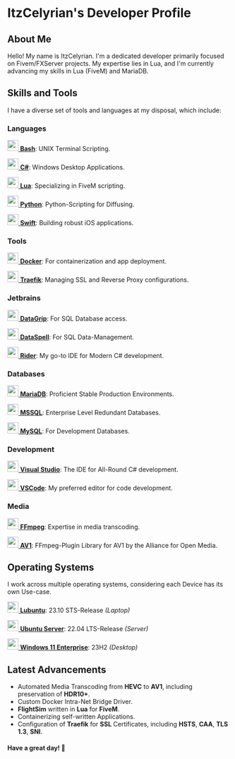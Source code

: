 # ItzCelyrian's Developer Profile

## About Me
Hello! My name is ItzCelyrian. I'm a dedicated developer primarily focused on Fivem/FXServer projects. My expertise lies in Lua, and I'm currently advancing my skills in Lua (FiveM) and MariaDB.

## Skills and Tools
I have a diverse set of tools and languages at my disposal, which include:

### Languages
<a href="https://www.gnu.org/software/bash/" target="_blank"><img src="https://www.cdnlogo.com/logos/b/31/bash.svg" height="25px" width="25px"/> **Bash**</a>: UNIX Terminal Scripting.

<a href="https://dotnet.microsoft.com/en-us/download/dotnet/8.0" target="_blank"><img src="https://www.cdnlogo.com/logos/c/27/c.svg" height="25px" width="25px"/> **C#**</a>: Windows Desktop Applications.

<a href="https://lua.org/" target="_blank"><img src="https://www.cdnlogo.com/logos/l/50/lua.svg" height="25px" width="25px"/> **Lua**</a>: Specializing in FiveM scripting.

<a href="https://www.python.org/" target="_blank"><img src="https://www.cdnlogo.com/logos/p/3/python.svg" height="25px" width="25px"/> **Python**</a>: Python-Scripting for Diffusing.

<a href="https://swift.org/" target="_blank"><img src="https://static.cdnlogo.com/logos/s/13/swift.svg" height="25px" width="25px"/> **Swift**</a>: Building robust iOS applications.

### Tools
<a href="https://www.docker.com/" target="_blank"><img src="https://www.cdnlogo.com/logos/d/56/docker.svg" height="25px" width="25px"/> **Docker**</a>: For containerization and app deployment.

<a href="https://traefik.io/traefik/" target="_blank"><img src="https://www.cdnlogo.com/logos/t/39/traefik.svg" height="25px" width="25px"/> **Traefik**</a>: Managing SSL and Reverse Proxy configurations.


### Jetbrains
<a href="https://www.jetbrains.com/datagrip/" target="_blank"><img src="https://www.cdnlogo.com/logos/d/8/datagrip-icon.svg" height="25px" width="25px"/> **DataGrip**</a>: For SQL Database access.

<a href="https://www.jetbrains.com/dataspell/" target="_blank"><img src="https://seeklogo.com/images/D/dataspell-logo-06435B9CF3-seeklogo.com.png" height="25px" width="25px"/> **DataSpell**</a>: For SQL Data-Management.

<a href="https://www.jetbrains.com/rider/" target="_blank"><img src="https://upload.wikimedia.org/wikipedia/commons/6/6e/JetBrains_Rider_Icon.svg" height="25px" width="25px"/> **Rider**</a>: My go-to IDE for Modern C# development.

### Databases

<a href="https://mariadb.com/" target="_blank"><img src="https://www.svgrepo.com/show/354037/mariadb-icon.svg" height="25px" width="25px"/> **MariaDB**</a>: Proficient Stable Production Environments.

<a href="https://www.microsoft.com/en-us/sql-server/sql-server-downloads" target="_blank"><img src="https://www.cdnlogo.com/logos/m/62/microsoft-sql-server.svg" height="25px" width="25px"/> **MSSQL**</a>: Enterprise Level Redundant Databases.

<a href="https://www.mysql.com/" target="_blank"><img src="https://www.cdnlogo.com/logos/m/78/mysql.svg" height="25px" width="25px"/> **MySQL**</a>: For Development Databases.

### Development
<a href="https://visualstudio.microsoft.com/vs" target="_blank"><img src="https://upload.wikimedia.org/wikipedia/commons/2/2c/Visual_Studio_Icon_2022.svg" height="25px" width="25px"/> **Visual Studio**</a>: The IDE for All-Round C# development.

<a href="https://vscode.dev/" target="_blank"><img src="https://www.cdnlogo.com/logos/v/82/visual-studio-code.svg" height="25px" width="25px"/> **VSCode**</a>: My preferred editor for code development.

### Media
<a href="https://ffmpeg.org/" target="_blank"><img src="https://upload.wikimedia.org/wikipedia/commons/7/76/FFmpeg_icon.svg" height="25px" width="25px"/> **FFmpeg**</a>: Expertise in media transcoding.

<a href="https://en.wikipedia.org/wiki/AV1" target="_blank"><img src="https://www.cdnlogo.com/logos/a/82/av1-2018.svg" height="25px" width="25px"/> **AV1**</a>: FFmpeg-Plugin Library for AV1 by the Alliance for Open Media.

## Operating Systems
I work across multiple operating systems, considering each Device has its own Use-case.

<a href="https://lubuntu.me/" target="_blank"><img src="https://upload.wikimedia.org/wikipedia/commons/thumb/3/3a/Lubuntu_logo_only.svg/600px-Lubuntu_logo_only.svg.png" height="25px" width="25px"/> **Lubuntu**</a>: 23.10 STS-Release *(Laptop)*

<a href="https://ubuntu.com/download/server" target="_blank"><img src="https://d29fhpw069ctt2.cloudfront.net/icon/image/38639/preview.svg" height="25px" width="25px"/> **Ubuntu Server**</a>: 22.04 LTS-Release *(Server)*

<a href="https://www.microsoft.com/en-us/evalcenter/evaluate-windows-11-enterprise" target="_blank"><img src="https://cdn.worldvectorlogo.com/logos/microsoft-windows-11.svg" height="25px" width="25px"/> **Windows 11 Enterprise**</a>: 23H2 *(Desktop)*

## Latest Advancements
- Automated Media Transcoding from **HEVC** to **AV1**, including preservation of **HDR10+**.
- Custom Docker Intra-Net Bridge Driver.
- **FlightSim** written in **Lua** for **FiveM**.
- Containerizing self-written Applications.
- Configuration of **Traefik** for **SSL** Certificates, including **HSTS**, **CAA**, **TLS 1.3**, **SNI**.



#### Have a great day! 🍰
